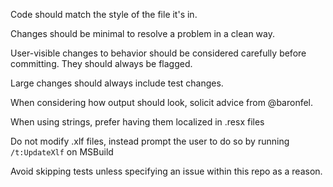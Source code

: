 Code should match the style of the file it's in.

Changes should be minimal to resolve a problem in a clean way.

User-visible changes to behavior should be considered carefully before committing. They should always be flagged.

Large changes should always include test changes.

When considering how output should look, solicit advice from @baronfel.

When using strings, prefer having them localized in .resx files

Do not modify .xlf files, instead prompt the user to do so by running `/t:UpdateXlf` on MSBuild

Avoid skipping tests unless specifying an issue within this repo as a reason. 